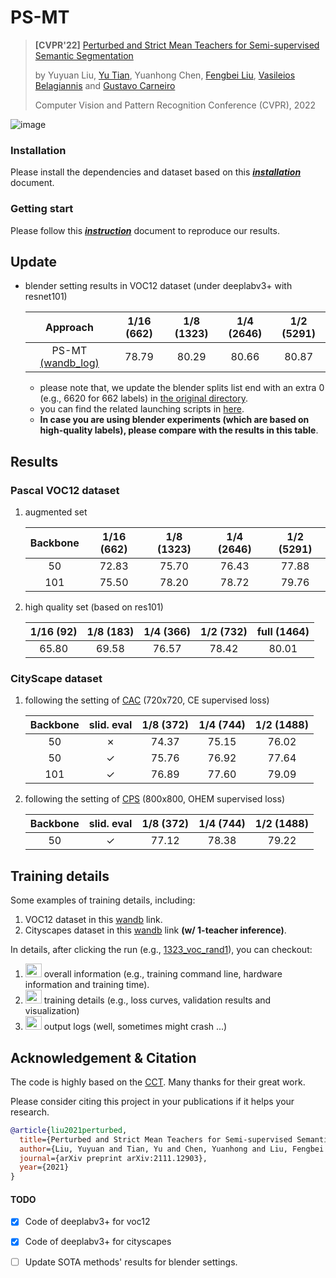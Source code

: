# PS-MT 
> **[CVPR'22]** [Perturbed and Strict Mean Teachers for Semi-supervised Semantic Segmentation](https://arxiv.org/abs/2111.12903)
>
> by Yuyuan Liu, [Yu Tian](https://yutianyt.com/), Yuanhong Chen, [Fengbei Liu](https://fbladl.github.io/), [Vasileios Belagiannis](https://campar.in.tum.de/Main/VasileiosBelagiannis) and [Gustavo Carneiro](https://cs.adelaide.edu.au/~carneiro/)
> 
> Computer Vision and Pattern Recognition Conference (CVPR), 2022

![image](https://user-images.githubusercontent.com/102338056/167279043-362e1405-db45-4355-b92b-0993312fe461.png)


### Installation
Please install the dependencies and dataset based on this [***installation***](./docs/installation.md) document.

### Getting start
Please follow this [***instruction***](./docs/before_start.md) document to reproduce our results.

## Update
* blender setting results in VOC12 dataset (under deeplabv3+ with resnet101)
  
  | Approach  | 1/16 (662)| 1/8 (1323)| 1/4 (2646)| 1/2 (5291)|
  |:--------:	|:-----:	|:-----:	|:-----:	|:-----:	|
  | PS-MT  [(wandb_log)](https://wandb.ai/pyedog1976/blender-exps%20(u2pl)?workspace=user-pyedog1976)    | 78.79     | 80.29     | 80.66     | 80.87        |
  
  * please note that, we update the blender splits list end with an extra 0 (e.g., 6620 for 662 labels) in [the original directory](https://github.com/yyliu01/PS-MT/tree/main/VocCode/DataLoader/voc_splits). 
  * you can find the related launching scripts in [here](https://github.com/yyliu01/PS-MT/blob/main/scripts/train_voc_blender.sh). 
  * **In case you are using blender experiments (which are based on high-quality labels), please compare with the results in this table**.
  
## Results
### Pascal VOC12 dataset
1. augmented set 

    | Backbone 	| 1/16 (662)| 1/8 (1323)| 1/4 (2646)| 1/2 (5291)|
    |:--------:	|:-----:	|:-----:	|:-----:	|:-----:	|
    | 50       	| 72.83 	| 75.70 	| 76.43 	| 77.88 	|
    | 101      	| 75.50 	| 78.20 	| 78.72 	| 79.76 	|
2. high quality set (based on res101)

   | 1/16 (92)| 1/8 (183)| 1/4 (366)| 1/2 (732)| full (1464)|
   |:-----:	|:-----:	|:-----:	|:-----:	|:-----:	|
   | 65.80 	| 69.58 	| 76.57 	| 78.42 	|80.01|

### CityScape dataset
1. following the setting of [CAC](https://arxiv.org/pdf/2106.14133.pdf) (720x720, CE supervised loss)
   
    | Backbone 	| slid. eval| 1/8 (372)| 1/4 (744)| 1/2 (1488)|
    |:--------:	|:-----:	|:-----:	|:-----:	|:-----:	|
    | 50       	| ✗	        |74.37 	    | 75.15 	| 76.02 	| 
    | 50       	| ✓	        |75.76 	    | 76.92 	| 77.64 	| 
    | 101      	| ✓	        |76.89	    | 77.60 	| 79.09 	|       
2. following the setting of [CPS](https://arxiv.org/pdf/2106.01226.pdf) (800x800, OHEM supervised loss)
   
   | Backbone 	| slid. eval| 1/8 (372)| 1/4 (744)| 1/2 (1488)|
   |:--------:	|:-----:	|:-----:	|:-----:	|:-----:	|
   | 50       	| ✓		    |77.12 	    | 78.38 	| 79.22 	|


## Training details
Some examples of training details, including:
1) VOC12 dataset in this [wandb](https://wandb.ai/pyedog1976/PS-MT(VOC12)?workspace=user-pyedog1976) link.
2) Cityscapes dataset in this [wandb](https://wandb.ai/pyedog1976/PS-MT(City)?workspace=user-pyedog1976) link **(w/ 1-teacher inference)**.

In details, after clicking the run (e.g., [1323_voc_rand1](https://wandb.ai/pyedog1976/PS-MT(VOC12)/runs/177s76t6?workspace=user-pyedog1976)), you can checkout:

1) <img src="https://user-images.githubusercontent.com/102338056/167979073-1c1b3144-8a72-4d8d-9084-31d7fdab3e9b.png" width="26" height="22"> overall information (e.g., training command line, hardware information and training time).
2) <img src="https://user-images.githubusercontent.com/102338056/167978940-8c1f3d79-d062-4e7b-b56e-30b97d273ae8.png" width="26" height="22"> training details (e.g., loss curves, validation results and visualization)
3) <img src="https://user-images.githubusercontent.com/102338056/167979238-4847430f-aa0b-483d-b735-8a10b43293a1.png" width="26" height="22"> output logs (well, sometimes might crash ...)

## Acknowledgement & Citation
The code is highly based on the [CCT](https://github.com/yassouali/CCT). Many thanks for their great work.

Please consider citing this project in your publications if it helps your research.
```bibtex
@article{liu2021perturbed,
  title={Perturbed and Strict Mean Teachers for Semi-supervised Semantic Segmentation},
  author={Liu, Yuyuan and Tian, Yu and Chen, Yuanhong and Liu, Fengbei and Belagiannis, Vasileios and Carneiro, Gustavo},
  journal={arXiv preprint arXiv:2111.12903},
  year={2021}
}

```

#### TODO
- [x] Code of deeplabv3+ for voc12
- [x] Code of deeplabv3+ for cityscapes
- [ ] Update SOTA methods' results for blender settings.


